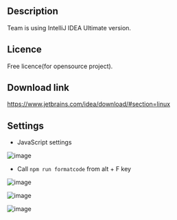 ## Description

Team is using IntelliJ IDEA Ultimate version.

## Licence

Free licence(for opensource project). 

## Download link
https://www.jetbrains.com/idea/download/#section=linux

## Settings

* JavaScript settings

![image](/uploads/d74f6c78e583eea7275aca66d558a7f5/image.png)

* Call `npm run formatcode` from alt + F key

![image](/uploads/5574c4e7234b4e0316da3cd1c6897e59/image.png)

![image](/uploads/d87328c94bced02b88474be458611abd/image.png)

![image](/uploads/0e1211a0717771e0fcc39d61daa95543/image.png)